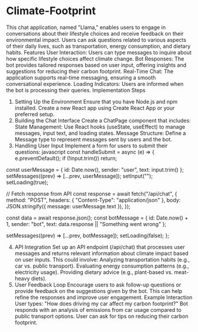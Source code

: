 # Climate-Footprint

This chat application, named "Llama," enables users to engage in conversations about their lifestyle choices and receive feedback on their environmental impact. Users can ask questions related to various aspects of their daily lives, such as transportation, energy consumption, and dietary habits.
Features
User Interaction: Users can type messages to inquire about how specific lifestyle choices affect climate change.
Bot Responses: The bot provides tailored responses based on user input, offering insights and suggestions for reducing their carbon footprint.
Real-Time Chat: The application supports real-time messaging, ensuring a smooth conversational experience.
Loading Indicators: Users are informed when the bot is processing their queries.
Implementation Steps
1. Setting Up the Environment
Ensure that you have Node.js and npm installed.
Create a new React app using Create React App or your preferred setup.
2. Building the Chat Interface
Create a ChatPage component that includes:
State Management: Use React hooks (useState, useEffect) to manage messages, input text, and loading states.
Message Structure: Define a Message type to represent messages sent by users and the bot.
3. Handling User Input
Implement a form for users to submit their questions:
javascript
const handleSubmit = async (e) => {
  e.preventDefault();
  if (!input.trim()) return;

  const userMessage = { id: Date.now(), sender: "user", text: input.trim() };
  setMessages((prev) => [...prev, userMessage]);
  setInput("");
  setLoading(true);

  // Fetch response from API
  const response = await fetch("/api/chat", {
    method: "POST",
    headers: { "Content-Type": "application/json" },
    body: JSON.stringify({ message: userMessage.text }),
  });
  
  const data = await response.json();
  const botMessage = { id: Date.now() + 1, sender: "bot", text: data.response || "Something went wrong" };
  
  setMessages((prev) => [...prev, botMessage]);
  setLoading(false);
};

4. API Integration
Set up an API endpoint (/api/chat) that processes user messages and returns relevant information about climate impact based on user inputs. This could involve:
Analyzing transportation habits (e.g., car vs. public transport).
Evaluating energy consumption patterns (e.g., electricity usage).
Providing dietary advice (e.g., plant-based vs. meat-heavy diets).
5. User Feedback Loop
Encourage users to ask follow-up questions or provide feedback on the suggestions given by the bot. This can help refine the responses and improve user engagement.
Example Interaction
User types: "How does driving my car affect my carbon footprint?"
Bot responds with an analysis of emissions from car usage compared to public transport options.
User can ask for tips on reducing their carbon footprint.
